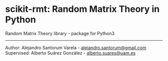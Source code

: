 # scikit-rmt: Random Matrix Theory in Python
Random Matrix Theory library - package for Python3


-----------------

Author: Alejandro Santorum Varela - alejandro.santorum@gmail.com<br>
Supervised: Alberto Suárez González - alberto.suares@uam.es

